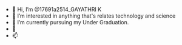 - 👋 Hi, I’m @17691a2514_GAYATHRI K
- 👀 I’m interested in anything that's relates technology and science
- 🌱 I’m currently pursuing my Under Graduation.
- 💞️ 
- 📫 

<!---
Gayathri K is a ✨ special ✨ repository because its `README.md` (this file) appears on your GitHub profile.
You can click the Preview link to take a look at your changes.
--->
